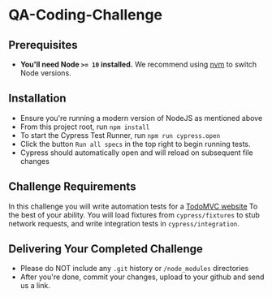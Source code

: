# QA-Coding-Challenge

## Prerequisites

- **You'll need Node `>= 10` installed.** We recommend using
  [nvm](https://github.com/creationix/nvm) to switch Node versions.

## Installation

- Ensure you're running a modern version of NodeJS as mentioned above
- From this project root, run `npm install`
- To start the Cypress Test Runner, run `npm run cypress.open`
- Click the button `Run all specs` in the top right to begin running tests.
- Cypress should automatically open and will reload on subsequent file changes

## Challenge Requirements

In this challenge you will write automation tests for a [TodoMVC website](https://www.todobackend.com/client/index.html?https://todo-backend-typescript.herokuapp.com/) To the best of your ability. You will load fixtures from `cypress/fixtures` to stub network requests, and write integration tests in `cypress/integration`.

## Delivering Your Completed Challenge

- Please do NOT include any `.git` history or `/node_modules` directories
- After you're done, commit your changes, upload to your github and send us a link.
